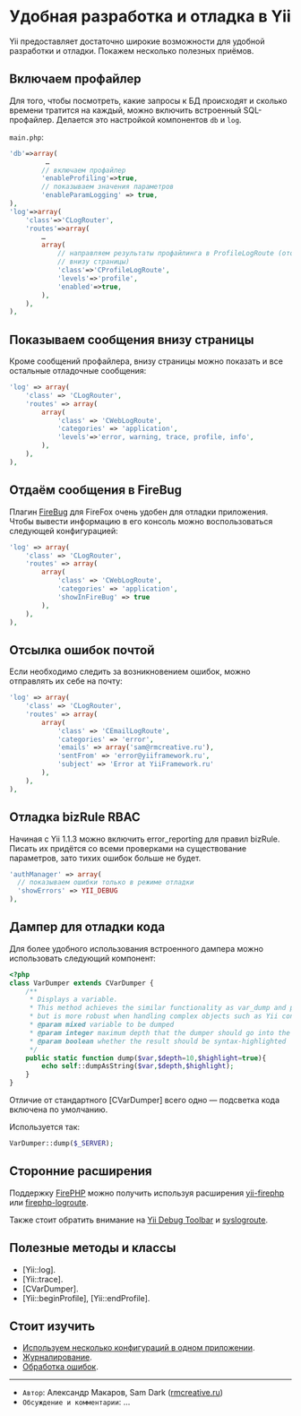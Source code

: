 Удобная разработка и отладка в Yii
==================================

Yii предоставляет достаточно широкие возможности для удобной разработки и отладки.
Покажем несколько полезных приёмов.

Включаем профайлер
------------------
Для того, чтобы посмотреть, какие запросы к БД происходят и сколько времени тратится
на каждый, можно включить встроенный SQL-профайлер. Делается это настройкой компонентов
`db` и `log`.

`main.php`:
```php
'db'=>array(
		 …
		// включаем профайлер
		'enableProfiling'=>true,
		// показываем значения параметров
		'enableParamLogging' => true,
),
'log'=>array(
	'class'=>'CLogRouter',
	'routes'=>array(
		…
		array(
			// направляем результаты профайлинга в ProfileLogRoute (отображается
			// внизу страницы)
			'class'=>'CProfileLogRoute',
			'levels'=>'profile',
			'enabled'=>true,
		),
	),
),
```

Показываем сообщения внизу страницы
-----------------------------------

Кроме сообщений профайлера, внизу страницы можно показать и все остальные
отладочные сообщения:

```php
'log' => array(
	'class' => 'CLogRouter',
	'routes' => array(
		array(
			'class' => 'CWebLogRoute',
			'categories' => 'application',
			'levels'=>'error, warning, trace, profile, info',
		),
	),
),
```

Отдаём сообщения в FireBug
--------------------------

Плагин [FireBug](http://getfirebug.com/) для FireFox очень удобен для отладки
приложения. Чтобы вывести информацию в его консоль можно воспользоваться
следующей конфигурацией:

```php
'log' => array(
	'class' => 'CLogRouter',
	'routes' => array(
		array(
			'class' => 'CWebLogRoute',
			'categories' => 'application',
			'showInFireBug' => true
		),
	),
),
```

Отсылка ошибок почтой
---------------------

Если необходимо следить за возникновением ошибок, можно отправлять их себе
на почту:

```php
'log' => array(
	'class' => 'CLogRouter',
	'routes' => array(
		array(
			'class' => 'CEmailLogRoute',
			'categories' => 'error',
			'emails' => array('sam@rmcreative.ru'),
			'sentFrom' => 'error@yiiframework.ru',
			'subject' => 'Error at YiiFramework.ru'
		),
	),
),
```

Отладка bizRule RBAC
--------------------

Начиная с Yii 1.1.3 можно включить error_reporting для правил bizRule. Писать
их придётся со всеми проверками на существование параметров, зато тихих ошибок
больше не будет.

```php
'authManager' => array(
  // показываем ошибки только в режиме отладки
  'showErrors' => YII_DEBUG
),
```

Дампер для отладки кода
-----------------------
Для более удобного использования встроенного дампера можно использовать следующий компонент:

```php
<?php
class VarDumper extends CVarDumper {
    /**
     * Displays a variable.
     * This method achieves the similar functionality as var_dump and print_r
     * but is more robust when handling complex objects such as Yii controllers.
     * @param mixed variable to be dumped
     * @param integer maximum depth that the dumper should go into the variable. Defaults to 10.
     * @param boolean whether the result should be syntax-highlighted
     */
    public static function dump($var,$depth=10,$highlight=true){
        echo self::dumpAsString($var,$depth,$highlight);
    }
}
```

Отличие от стандартного [CVarDumper] всего одно — подсветка кода включена по умолчанию.

Используется так:

```php
VarDumper::dump($_SERVER);
```

Сторонние расширения
--------------------

Поддержку [FirePHP](http://www.firephp.org/) можно получить используя расширения
[yii-firephp](http://code.google.com/p/yii-firephp/) или
[firephp-logroute](http://www.yiiframework.com/extension/firephp-logroute/).


Также стоит обратить внимание на
[Yii Debug Toolbar](http://www.yiiframework.com/extension/yiidebugtb/)
и [syslogroute](http://www.yiiframework.com/extension/syslogroute/).

Полезные методы и классы
------------------------

- [Yii::log].
- [Yii::trace].
- [CVarDumper].
- [Yii::beginProfile], [Yii::endProfile].

Стоит изучить
-------------
  - [Используем несколько конфигураций в одном приложении](install.many.configs).
  - [Журналирование](/doc/guide/ru/topics.logging).
  - [Обработка ошибок](/doc/guide/ru/topics.error).

---
  - `Автор`: Александр Макаров, Sam Dark ([rmcreative.ru](http://rmcreative.ru/))
  - `Обсуждение и комментарии`: …
